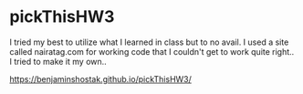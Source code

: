 # pickThisHW3
I tried my best to utilize what I learned in class but to no avail. I used a site called  nairatag.com for working code that I couldn't get to work quite right.. I tried to make it my own..

 https://benjaminshostak.github.io/pickThisHW3/
